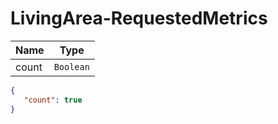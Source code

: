 
# LivingArea-RequestedMetrics

Name        |Type      
------------|----------
count | `Boolean` 

```json
{
   "count": true 
}
```

